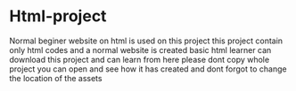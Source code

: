 # Html-project
Normal beginer website on html is used on this project 
this project contain only html codes and a normal website is created 
basic html learner can download this project and can learn from here
please dont copy whole project  you can open and see how it has created
and dont forgot to change the location of the assets
